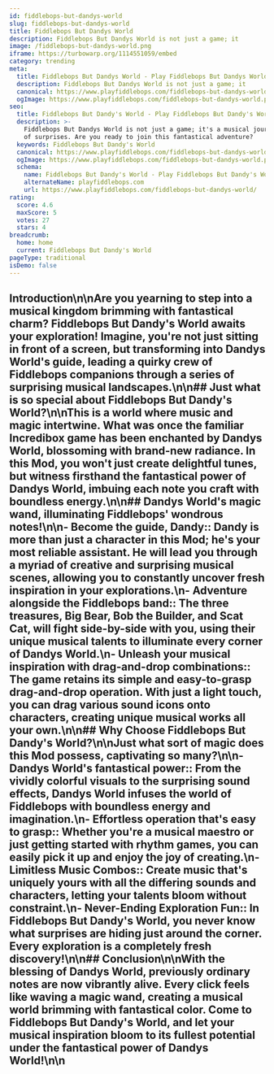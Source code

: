 ```yaml
---
id: fiddlebops-but-dandys-world
slug: fiddlebops-but-dandys-world
title: Fiddlebops But Dandys World
description: Fiddlebops But Dandys World is not just a game; it
image: /fiddlebops-but-dandys-world.png
iframe: https://turbowarp.org/1114551059/embed
category: trending
meta:
  title: Fiddlebops But Dandys World - Play Fiddlebops But Dandys World Online
  description: Fiddlebops But Dandys World is not just a game; it
  canonical: https://www.playfiddlebops.com/fiddlebops-but-dandys-world/
  ogImage: https://www.playfiddlebops.com/fiddlebops-but-dandys-world.png
seo:
  title: Fiddlebops But Dandy's World - Play Fiddlebops But Dandy's World Online
  description: >-
    Fiddlebops But Dandys World is not just a game; it's a musical journey full
    of surprises. Are you ready to join this fantastical adventure?
  keywords: Fiddlebops But Dandy's World
  canonical: https://www.playfiddlebops.com/fiddlebops-but-dandys-world/
  ogImage: https://www.playfiddlebops.com/fiddlebops-but-dandys-world.png
  schema:
    name: Fiddlebops But Dandy's World - Play Fiddlebops But Dandy's World Online
    alternateName: playfiddlebops.com
    url: https://www.playfiddlebops.com/fiddlebops-but-dandys-world/
rating:
  score: 4.6
  maxScore: 5
  votes: 27
  stars: 4
breadcrumb:
  home: home
  current: Fiddlebops But Dandy's World
pageType: traditional
isDemo: false
---
```


## Introduction\n\nAre you yearning to step into a musical kingdom brimming with fantastical charm? Fiddlebops But Dandy's World awaits your exploration! Imagine, you're not just sitting in front of a screen, but transforming into Dandys World's guide, leading a quirky crew of Fiddlebops companions through a series of surprising musical landscapes.\n\n## Just what is so special about Fiddlebops But Dandy's World?\n\nThis is a world where music and magic intertwine. What was once the familiar Incredibox game has been enchanted by Dandys World, blossoming with brand-new radiance. In this Mod, you won't just create delightful tunes, but witness firsthand the fantastical power of Dandys World, imbuing each note you craft with boundless energy.\n\n## Dandys World's magic wand, illuminating Fiddlebops' wondrous notes!\n\n- **Become the guide, Dandy:**: Dandy is more than just a character in this Mod; he's your most reliable assistant. He will lead you through a myriad of creative and surprising musical scenes, allowing you to constantly uncover fresh inspiration in your explorations.\n- **Adventure alongside the Fiddlebops band:**: The three treasures, Big Bear, Bob the Builder, and Scat Cat, will fight side-by-side with you, using their unique musical talents to illuminate every corner of Dandys World.\n- **Unleash your musical inspiration with drag-and-drop combinations:**: The game retains its simple and easy-to-grasp drag-and-drop operation. With just a light touch, you can drag various sound icons onto characters, creating unique musical works all your own.\n\n## Why Choose Fiddlebops But Dandy's World?\n\nJust what sort of magic does this Mod possess, captivating so many?\n\n- **Dandys World's fantastical power:**: From the vividly colorful visuals to the surprising sound effects, Dandys World infuses the world of Fiddlebops with boundless energy and imagination.\n- **Effortless operation that's easy to grasp:**: Whether you're a musical maestro or just getting started with rhythm games, you can easily pick it up and enjoy the joy of creating.\n- **Limitless Music Combos:**: Create music that's uniquely yours with all the differing sounds and characters, letting your talents bloom without constraint.\n- **Never-Ending Exploration Fun:**: In Fiddlebops But Dandy's World, you never know what surprises are hiding just around the corner. Every exploration is a completely fresh discovery!\n\n## Conclusion\n\nWith the blessing of Dandys World, previously ordinary notes are now vibrantly alive. Every click feels like waving a magic wand, creating a musical world brimming with fantastical color. Come to Fiddlebops But Dandy's World, and let your musical inspiration bloom to its fullest potential under the fantastical power of Dandys World!\n\n